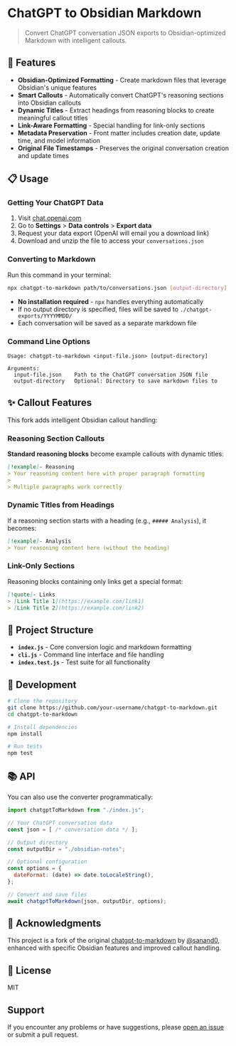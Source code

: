 # ChatGPT to Obsidian Markdown

> Convert ChatGPT conversation JSON exports to Obsidian-optimized Markdown with intelligent callouts.

## 🌟 Features

- **Obsidian-Optimized Formatting** - Create markdown files that leverage Obsidian's unique features
- **Smart Callouts** - Automatically convert ChatGPT's reasoning sections into Obsidian callouts
- **Dynamic Titles** - Extract headings from reasoning blocks to create meaningful callout titles
- **Link-Aware Formatting** - Special handling for link-only sections
- **Metadata Preservation** - Front matter includes creation date, update time, and model information
- **Original File Timestamps** - Preserves the original conversation creation and update times

## 📋 Usage

### Getting Your ChatGPT Data

1. Visit [chat.openai.com](https://chat.openai.com/)
2. Go to **Settings** > **Data controls** > **Export data**
3. Request your data export (OpenAI will email you a download link)
4. Download and unzip the file to access your `conversations.json`

### Converting to Markdown

Run this command in your terminal:

```bash
npx chatgpt-to-markdown path/to/conversations.json [output-directory]
```

- **No installation required** - `npx` handles everything automatically
- If no output directory is specified, files will be saved to `./chatgpt-exports/YYYYMMDD/`
- Each conversation will be saved as a separate markdown file

### Command Line Options

```
Usage: chatgpt-to-markdown <input-file.json> [output-directory]

Arguments:
  input-file.json    Path to the ChatGPT conversation JSON file
  output-directory   Optional: Directory to save markdown files to
```

## ✨ Callout Features

This fork adds intelligent Obsidian callout handling:

### Reasoning Section Callouts

**Standard reasoning blocks** become example callouts with dynamic titles:

```markdown
[!example]- Reasoning
> Your reasoning content here with proper paragraph formatting
> 
> Multiple paragraphs work correctly
```

### Dynamic Titles from Headings

If a reasoning section starts with a heading (e.g., `##### Analysis`), it becomes:

```markdown
[!example]- Analysis
> Your reasoning content here (without the heading)
```

### Link-Only Sections

Reasoning blocks containing only links get a special format:

```markdown
[!quote]- Links
> [Link Title 1](https://example.com/link1)
> [Link Title 2](https://example.com/link2)
```

## 📂 Project Structure

- **`index.js`** - Core conversion logic and markdown formatting
- **`cli.js`** - Command line interface and file handling
- **`index.test.js`** - Test suite for all functionality

## 🧪 Development

```bash
# Clone the repository
git clone https://github.com/your-username/chatgpt-to-markdown.git
cd chatgpt-to-markdown

# Install dependencies
npm install

# Run tests
npm test
```

## 📚 API

You can also use the converter programmatically:

```javascript
import chatgptToMarkdown from "./index.js";

// Your ChatGPT conversation data
const json = [ /* conversation data */ ];

// Output directory
const outputDir = "./obsidian-notes";

// Optional configuration
const options = {
  dateFormat: (date) => date.toLocaleString(),
};

// Convert and save files
await chatgptToMarkdown(json, outputDir, options);
```

## 🙏 Acknowledgments

This project is a fork of the original [chatgpt-to-markdown](https://github.com/sanand0/chatgpt-to-markdown) by [@sanand0](https://github.com/sanand0), enhanced with specific Obsidian features and improved callout handling.

## 📄 License

MIT

## Support

If you encounter any problems or have suggestions, please [open an issue](https://github.com/0nde/chatgpt-to-obsidian-markdown/issues) or submit a pull request.
